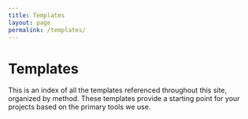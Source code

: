 ```yaml
---
title: Templates
layout: page
permalink: /templates/
---
```


# Templates
This is an index of all the templates referenced throughout this site, organized by method. These templates provide a starting point for your projects based on the primary tools we use.